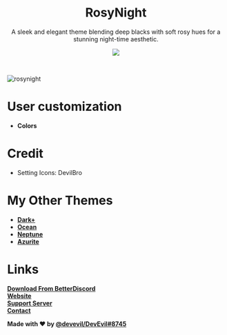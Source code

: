 <div align="center" dir="auto">
<h1 align="center">RosyNight</h1>
<p align="center">A sleek and elegant theme blending deep blacks with soft rosy hues for a stunning night-time aesthetic.</p>

<a align="center" href="https://discord.gg/jsQ9UP7kCA" rel="nofollow"><img align="center" src="https://img.shields.io/discord/763094597454397490?color=5865F2&labelColor=white&label=Support%20Server&logo=Discord" style="max-width: 100%;"></a>
</div>
<br>

![rosynight](https://github.com/user-attachments/assets/3d0502cc-38aa-44fd-8c90-f786cec90c77)


# User customization
- **Colors**

# Credit
- Setting Icons: DevilBro

# My Other Themes
- **[Dark+](https://betterdiscord.app/theme/Dark+)**
- **[Ocean](https://betterdiscord.app/theme/Ocean)**
- **[Neptune](https://betterdiscord.app/theme/Neptune)**
- **[Azurite](https://betterdiscord.app/theme/Azurite)**

# Links
**[Download From BetterDiscord](https://betterdiscord.app/theme/RosyNight)** <br>
**[Website](https://devevil.com)** <br>
**[Support Server](https://discord.gg/jsQ9UP7kCA)** <br>
**[Contact](https://devevil.com/contact)** <br>

**Made with ❤️ by [@devevil/DevEvil#8745](https://devevil.com/)**
